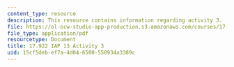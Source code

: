 ```yaml
---
content_type: resource
description: This resource contains information regarding activity 3.
file: https://ol-ocw-studio-app-production.s3.amazonaws.com/courses/17-922-dr-martin-luther-king-jr-iap-design-seminar-january-iap-2013/15cf5debef7a4d046500550934a3389c_MIT17_922IAP13_Activity3.pdf
file_type: application/pdf
resourcetype: Document
title: 17.922 IAP 13 Activity 3
uid: 15cf5deb-ef7a-4d04-6500-550934a3389c
---
```

